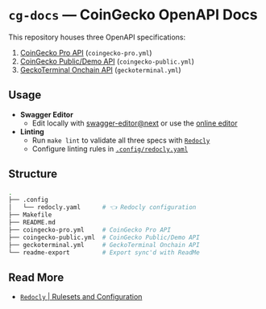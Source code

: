 # `cg-docs` — CoinGecko OpenAPI Docs

This repository houses three OpenAPI specifications:

1. [CoinGecko Pro API](https://docs.coingecko.com/openapi/6584ea6ce07e130056b1af99) (`coingecko-pro.yml`)
2. [CoinGecko Public/Demo API](https://docs.coingecko.com/openapi/65bf9cabb0951b0072e2cade) (`coingecko-public.yml`)
3. [GeckoTerminal Onchain API](https://docs.coingecko.com/openapi/6585013ec2907b0031346aa4) (`geckoterminal.yml`)

## Usage

- **Swagger Editor**
    - Edit locally with [swagger-editor@next](https://github.com/swagger-api/swagger-editor/tree/next) or use the [online editor](https://editor-next.swagger.io/)
- **Linting**
    - Run `make lint` to validate all three specs with [`Redocly`](https://redocly.com/docs/cli/commands/lint)
    - Configure linting rules in [`.config/redocly.yaml`](./.config/redocly.yaml)

## Structure

```sh
.
├── .config
│   └── redocly.yaml      # 👈 Redocly configuration
├── Makefile
├── README.md
├── coingecko-pro.yml     # CoinGecko Pro API
├── coingecko-public.yml  # CoinGecko Public/Demo API
├── geckoterminal.yml     # GeckoTerminal Onchain API
└── readme-export         # Export sync'd with ReadMe
```

## Read More

- [`Redocly` | Rulesets and Configuration](https://redocly.com/docs/cli/rules)
